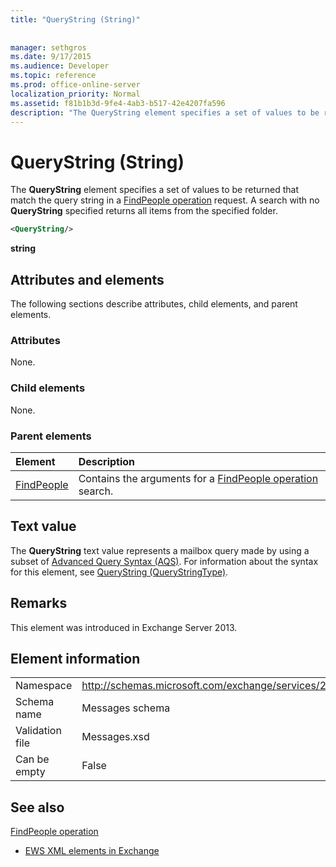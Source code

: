 ```yaml
---
title: "QueryString (String)"
 
 
manager: sethgros
ms.date: 9/17/2015
ms.audience: Developer
ms.topic: reference
ms.prod: office-online-server
localization_priority: Normal
ms.assetid: f81b1b3d-9fe4-4ab3-b517-42e4207fa596
description: "The QueryString element specifies a set of values to be returned that match the query string in a FindPeople operation request. A search with no QueryString specified returns all items from the specified folder."
---
```


# QueryString (String)

The **QueryString** element specifies a set of values to be returned that match the query string in a [FindPeople operation](findpeople-operation.md) request. A search with no **QueryString** specified returns all items from the specified folder. 
  
```XML
<QueryString/> 
```

 **string**
## Attributes and elements

The following sections describe attributes, child elements, and parent elements.
  
### Attributes

None.
  
### Child elements

None.
  
### Parent elements

|**Element**|**Description**|
|:-----|:-----|
|[FindPeople](findpeople.md) <br/> |Contains the arguments for a [FindPeople operation](findpeople-operation.md) search.  <br/> |
   
## Text value

The **QueryString** text value represents a mailbox query made by using a subset of [Advanced Query Syntax (AQS)](http://msdn.microsoft.com/en-us/library/aa965711%28VS.85%29.aspx). For information about the syntax for this element, see [QueryString (QueryStringType)](querystring-querystringtype.md).
  
## Remarks

This element was introduced in Exchange Server 2013.
  
## Element information

|||
|:-----|:-----|
|Namespace  <br/> |http://schemas.microsoft.com/exchange/services/2006/messages  <br/> |
|Schema name  <br/> |Messages schema  <br/> |
|Validation file  <br/> |Messages.xsd  <br/> |
|Can be empty  <br/> |False  <br/> |
   
## See also



[FindPeople operation](findpeople-operation.md)


- [EWS XML elements in Exchange](ews-xml-elements-in-exchange.md)

